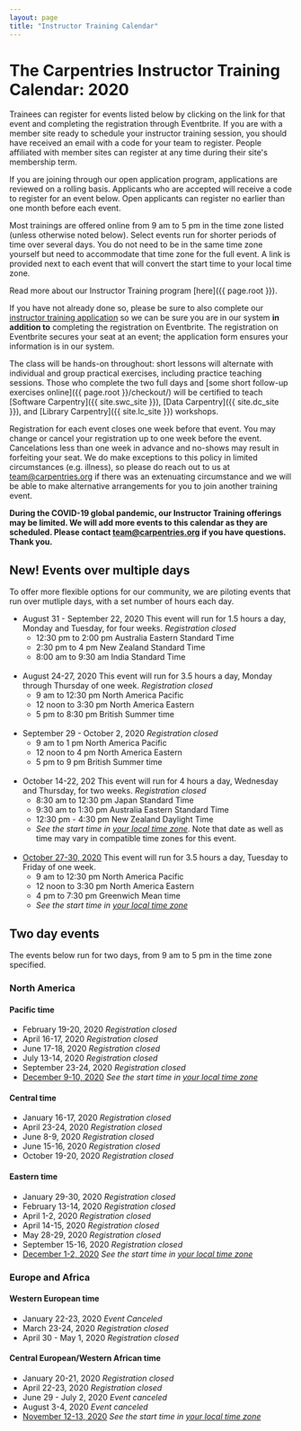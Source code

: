 ```yaml
---
layout: page
title: "Instructor Training Calendar"
---
```



# The Carpentries Instructor Training Calendar: 2020

Trainees can register for events listed below by clicking on the link for that event and completing the registration through Eventbrite.  If you are with a member site ready to schedule your instructor training session, you should have received an email with a code for your team to register. People affiliated with member sites can register at any time during their site's membership term.

If you are joining through our open application program, applications are reviewed on a rolling basis.  Applicants who are accepted will receive a code to register for an event below.  Open applicants can register no earlier than one month before each event.

Most trainings are offered online from 9 am to 5 pm in the time zone listed (unless otherwise noted below). Select events run for shorter periods of time over several days. You do not need to be in the same time zone yourself but need to accommodate that time zone for the full event. A link is provided next to each event that will convert the start time to your local time zone.

Read more about our Instructor Training program [here]({{ page.root }}).

If you have not already done so, please be sure to also complete our [instructor training application](https://amy.carpentries.org/forms/request_training/) so we can be sure you are in our system **in addition to** completing the registration on Eventbrite. The registration on Eventbrite secures your seat at an event; the application form ensures your information is in our system.    

The class will be hands-on throughout:
short lessons will alternate with individual and group practical exercises,
including practice teaching sessions.
Those who complete the two full days
and [some short follow-up exercises online]({{ page.root }}/checkout/)
will be certified to teach [Software Carpentry]({{ site.swc_site }}), [Data Carpentry]({{ site.dc_site }}), and [Library Carpentry]({{ site.lc_site }}) workshops.

Registration for each event closes one week before that event. You may change or cancel your registration up to one week before the event. Cancelations less than one week in advance and no-shows may result in forfeiting your seat.  We do make exceptions to this policy in limited circumstances (e.g. illness), so please do reach out to us at [team@carpentries.org](mailto:team@carpentries.org) if there was an extenuating circumstance and we will be able to make alternative arrangements for you to join another training event.

**During the COVID-19 global pandemic, our Instructor Training offerings may be limited. We will add more events to this calendar as they are scheduled. Please contact team@carpentries.org if you have questions.  Thank you.**

## New! Events over multiple days
To offer more flexible options for our community, we are piloting events that run over mutliple days, with a set number of hours each day. 

* August 31 - September 22, 2020 This event will run for 1.5 hours a day, Monday and Tuesday, for four weeks. *Registration closed*
    - 12:30 pm to 2:00 pm Australia Eastern Standard Time
    - 2:30 pm to 4 pm New Zealand Standard Time
    - 8:00 am to 9:30 am India Standard Time
<br><br>
* August 24-27, 2020 This event will run for 3.5 hours a day, Monday through Thursday of one week.  *Registration closed*
   - 9 am to 12:30 pm North America Pacific
   - 12 noon to 3:30 pm North America Eastern
   - 5 pm to 8:30 pm British Summer time
<br><br>    
* September 29 - October 2, 2020 *Registration closed*
    - 9 am to 1 pm North America Pacific
    - 12 noon to 4 pm North America Eastern
    - 5 pm to 9 pm British Summer time 
<br><br>
* October 14-22, 202 This event will run for 4 hours a day, Wednesday and Thursday, for two weeks. *Registration closed*
   - 8:30 am to 12:30 pm Japan Standard Time
   - 9:30 am to 1:30 pm Australia Eastern Standard Time
   - 12:30 pm - 4:30 pm New Zealand Daylight Time
   - *See the start time in [your local time zone](https://www.timeanddate.com/worldclock/fixedtime.html?msg=Carpentries+Instructor+Training+&iso=20201014T1230&p1=22)*. Note that date as well as time may vary in compatible time zones for this event.
<br><br>
* [October 27-30, 2020](https://www.eventbrite.com/e/online-instructor-training-october-27-30-2020-pacific-time-tickets-119641497941) This event will run for 3.5 hours a day, Tuesday to Friday of one week.
   - 9 am to 12:30 pm North America Pacific
   - 12 noon to 3:30 pm North America Eastern
   - 4 pm to 7:30 pm Greenwich Mean time
   -  *See the start time in [your local time zone](https://www.timeanddate.com/worldclock/fixedtime.html?msg=Carpentries+Instructor+Training&iso=20201027T09&p1=224&ah=3&am=30)*


## Two day events

The events below run for two days, from 9 am to 5 pm in the time zone specified. 

### North America

#### Pacific time
* February 19-20, 2020 *Registration closed*
* April 16-17, 2020 *Registration closed*
* June 17-18, 2020 *Registration closed*
* July 13-14, 2020 *Registration closed*
* September 23-24, 2020 *Registration closed*
* [December 9-10, 2020](https://www.eventbrite.com/e/online-instructor-training-december-9-10-2020-n-america-pacific-time-tickets-121056690821) *See the start time in [your local time zone](https://www.timeanddate.com/worldclock/fixedtime.html?msg=Instructor+Training&iso=20201209T09&p1=137&ah=8)*

#### Central time
* January 16-17, 2020 *Registration closed*
* April 23-24, 2020 *Registration closed*
* June 8-9, 2020 *Registration closed*
* June 15-16, 2020 *Registration closed*
* October 19-20, 2020  *Registration closed*

#### Eastern time
* January 29-30, 2020 *Registration closed*
* February 13-14, 2020 *Registration closed*
* April 1-2, 2020 *Registration closed*
* April 14-15, 2020  *Registration closed*
* May 28-29, 2020 *Registration closed*
* September 15-16, 2020 *Registration closed*
* [December 1-2, 2020](https://www.eventbrite.com/e/online-instructor-training-december-1-2-2020-n-america-eastern-time-tickets-120455853701) *See the start time in [your local time zone](https://www.timeanddate.com/worldclock/fixedtime.html?msg=Instructor+Training+&iso=20201201T09&p1=179&ah=8)*

### Europe and Africa

#### Western European time

* January 22-23, 2020 *Event Canceled*
* March 23-24, 2020 *Registration closed*
* April 30 - May 1, 2020 *Registration closed*

#### Central European/Western African time

* January 20-21, 2020 *Registration closed*
* April 22-23, 2020  *Registration closed*
* June 29 - July 2, 2020 *Event canceled*
* August 3-4, 2020 *Event canceled*
* [November 12-13, 2020](https://www.eventbrite.com/e/online-instructor-training-november-12-13-2020-central-european-time-tickets-119642009471) *See the start time in [your local time zone](https://www.timeanddate.com/worldclock/fixedtime.html?msg=Instructor+Training&iso=20201111T09&p1=195&ah=8)*


